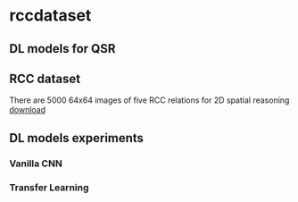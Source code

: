 # rccdataset

## DL models for QSR

## RCC dataset
There are 5000 64x64 images of five RCC relations for 2D spatial reasoning
[](https://github.com/info-ruc/rccdataset/blob/master/rcc1.jpg)
[download](https://github.com/info-ruc/rccdataset/blob/master/rcc.zip)

## DL models experiments
### Vanilla CNN
[](https://github.com/info-ruc/rccdataset/blob/master/cnn1.jpg)
[](https://github.com/info-ruc/rccdataset/blob/master/cnn2.jpg)

### Transfer Learning

[](https://github.com/info-ruc/rccdataset/blob/master/trans1.jpg)
[](https://github.com/info-ruc/rccdataset/blob/master/trans2.jpg)
